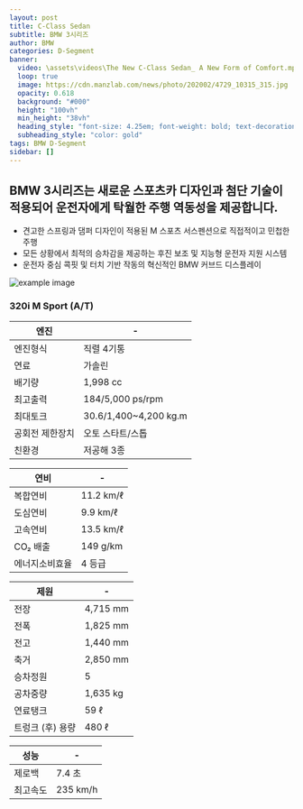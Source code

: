 ```yaml
---
layout: post
title: C-Class Sedan
subtitle: BMW 3시리즈
author: BMW
categories: D-Segment
banner:
  video: \assets\videos\The New C-Class Sedan_ A New Form of Comfort.mp4
  loop: true
  image: https://cdn.manzlab.com/news/photo/202002/4729_10315_315.jpg
  opacity: 0.618
  background: "#000"
  height: "100vh"
  min_height: "38vh"
  heading_style: "font-size: 4.25em; font-weight: bold; text-decoration: underline"
  subheading_style: "color: gold"
tags: BMW D-Segment
sidebar: []
---
```


## BMW 3시리즈는 새로운 스포츠카 디자인과 첨단 기술이 적용되어 운전자에게 탁월한 주행 역동성을 제공합니다.

 * 견고한 스프링과 댐퍼 디자인이 적용된 M 스포츠 서스펜션으로 직접적이고 민첩한 주행
 * 모든 상황에서 최적의 승차감을 제공하는 후진 보조 및 지능형 운전자 지원 시스템 
 * 운전자 중심 콕핏 및 터치 기반 작동의 혁신적인 BMW 커브드 디스플레이



![example image](https://autoimg.danawa.com/gallery/4364/20220921_4364%20(1).jpg?resize=800:* "3시리즈")
### 320i M Sport (A/T) 

| 엔진                   | -             |
| --------------------- | --------------------- |
| 엔진형식               | 직렬 4기통	         |
| 연료 | 가솔린 |
| 배기량 | 1,998 cc |
| 최고출력 | 184/5,000 ps/rpm | 
| 최대토크 | 30.6/1,400~4,200 kg.m| 
| 공회전 제한장치 | 오토 스타트/스톱 | 
| 친환경 | 저공해 3종 | 

| 연비                   | -             |
| --------------------- | --------------------- |
| 복합연비| 11.2 km/ℓ        |
| 도심연비| 9.9 km/ℓ |
| 고속연비 | 13.5 km/ℓ|
| CO₂ 배출 | 149 g/km | 
| 에너지소비효율 | 4 등급| 

| 제원                  | -             |
| --------------------- | --------------------- |
| 전장 |4,715 mm    |
|전폭 | 1,825 mm |
| 전고  |1,440 mm|
|축거  |2,850 mm|
| 승차정원 | 5 | 
| 공차중량 | 1,635 kg|
| 연료탱크| 59 ℓ  |
| 트렁크 (후) 용량| 480 ℓ |

| 성능                | -             |
| --------------------- | --------------------- |
| 제로백| 7.4 초   |
|최고속도 | 235 km/h |
